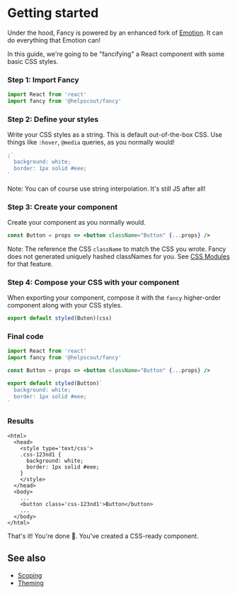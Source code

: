 # Getting started

Under the hood, Fancy is powered by an enhanced fork of [Emotion](https://emotion.sh/). It can do everything that Emotion can!

In this guide, we're going to be "fancifying" a React component with some basic CSS styles.

### Step 1: Import Fancy

```jsx
import React from 'react'
import fancy from '@helpscout/fancy'
```

### Step 2: Define your styles

Write your CSS styles as a string. This is default out-of-the-box CSS. Use things like `:hover`, `@media` queries, as you normally would!

```jsx
;`
  background: white;
  border: 1px solid #eee;
`
```

Note: You can of course use string interpolation. It's still JS after all!

### Step 3: Create your component

Create your component as you normally would.

```jsx
const Button = props => <button className="Button" {...props} />
```

Note: The reference the CSS `className` to match the CSS you wrote. Fancy does not generated uniquely hashed classNames for you. See [CSS Modules](https://github.com/css-modules/css-modules) for that feature.

### Step 4: Compose your CSS with your component

When exporting your component, compose it with the `fancy` higher-order component along with your CSS styles.

```jsx
export default styled(Buton)(css)
```

### Final code

```jsx
import React from 'react'
import fancy from '@helpscout/fancy'

const Button = props => <button className="Button" {...props} />

export default styled(Button)`
  background: white;
  border: 1px solid #eee;
`
```

### Results

```markup
<html>
  <head>
    <style type='text/css'>
    .css-123nd1 {
      background: white;
      border: 1px solid #eee;
    }
    </style>
  </head>
  <body>
    ...
    <button class='css-123nd1'>Button</button>
    ...
  </body>
</html>
```

That's it! You're done 🙌. You've created a CSS-ready component.

## See also

* [Scoping](scoping.md)
* [Theming](theming.md)

